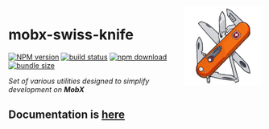 <img src="assets/logo.png" align="right" width="156" alt="logo" />

# mobx-swiss-knife  

[![NPM version][npm-image]][npm-url] [![build status][github-build-actions-image]][github-actions-url] [![npm download][download-image]][download-url] [![bundle size][bundlephobia-image]][bundlephobia-url]


[npm-image]: http://img.shields.io/npm/v/mobx-swiss-knife.svg
[npm-url]: http://npmjs.org/package/mobx-swiss-knife
[github-build-actions-image]: https://github.com/js2me/mobx-swiss-knife/workflows/Builds,%20tests%20&%20co/badge.svg
[github-actions-url]: https://github.com/js2me/mobx-swiss-knife/actions
[download-image]: https://img.shields.io/npm/dm/mobx-swiss-knife.svg
[download-url]: https://npmjs.org/package/mobx-swiss-knife
[bundlephobia-url]: https://bundlephobia.com/result?p=mobx-swiss-knife
[bundlephobia-image]: https://badgen.net/bundlephobia/minzip/mobx-swiss-knife


_Set of various utilities designed to simplify development on **MobX**_  

## Documentation is [here](https://js2me.github.io/mobx-swiss-knife/)  